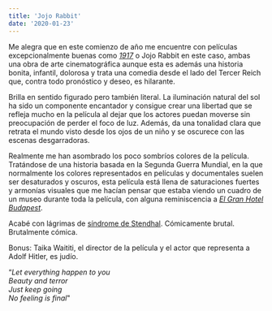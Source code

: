 ```yaml
---
title: 'Jojo Rabbit'
date: '2020-01-23'
---
```


Me alegra que en este comienzo de año me encuentre con películas excepcionalmente buenas como [*1917*](https://www.google.es/url?sa=t&rct=j&q=&esrc=s&source=web&cd=1&ved=2ahUKEwjxuritwpnnAhWF3OAKHX1CBksQFjAAegQIBxAC&url=https%3A%2F%2Fwww.imdb.com%2Ftitle%2Ftt8579674%2F&usg=AOvVaw3lXfD-5udEbjH7mnXlFhY3) o Jojo Rabbit en este caso, ambas una obra de arte cinematográfica aunque esta es además una historia bonita, infantil, dolorosa y trata una comedia desde el lado del Tercer Reich que, contra todo pronóstico y deseo, es hilarante.

Brilla en sentido figurado pero también literal. La iluminación natural del sol ha sido un componente encantador y consigue crear una libertad que se refleja mucho en la película al dejar que los actores puedan moverse sin preocupación de perder el foco de luz. Además, da una tonalidad clara que retrata el mundo visto desde los ojos de un niño y se oscurece con las escenas desgarradoras.

Realmente me han asombrado los poco sombríos colores de la película. Tratándose de una historia basada en la Segunda Guerra Mundial, en la que normalmente los colores representados en películas y documentales suelen ser desaturados y oscuros, esta película está llena de saturaciones fuertes y armonías visuales que me hacían pensar que estaba viendo un cuadro de un museo durante toda la película, con alguna reminiscencia a [*El Gran Hotel Budapest*](https://www.google.es/url?sa=t&rct=j&q=&esrc=s&source=web&cd=31&ved=2ahUKEwjX1LqfwpnnAhUQnxQKHTe5BIIQoiQwHnoECBkQBw&url=https%3A%2F%2Fwww.imdb.com%2Ftitle%2Ftt2278388%2F&usg=AOvVaw1BLaSKUMq-xdiQerF2ID4u).

Acabé con lágrimas de [síndrome de Stendhal](https://es.wikipedia.org/wiki/S%C3%ADndrome_de_Stendhal). Cómicamente brutal. Brutalmente cómica.

Bonus: Taika Waititi, el director de la película y el actor que representa a Adolf Hitler, es judío.

“*Let everything happen to you*  
*Beauty and terror*  
*Just keep going*  
*No feeling is final*"